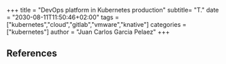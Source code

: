 +++
title = "DevOps platform in Kubernetes production"
subtitle= "T."
date = "2030-08-11T11:50:46+02:00"
tags = ["kubernetes","cloud","gitlab","vmware","knative"]
categories = ["kubernetes"]
author = "Juan Carlos Garcia Pelaez"
+++

## References
